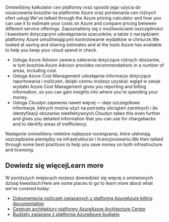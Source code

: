 <span data-ttu-id="b398a-101">Omówiliśmy kalkulator cen platformy oraz sposób jego użycia do oszacowania kosztów na platformie Azure oraz porównania cen różnych ofert usługi.</span><span class="sxs-lookup"><span data-stu-id="b398a-101">We've talked through the Azure pricing calculator and how you can use it to estimate your costs on Azure and compare pricing between different service offerings.</span></span> <span data-ttu-id="b398a-102">Zapoznaliśmy się z możliwościami oszczędności i kwestiami dotyczącymi udostępniania szacunków, a także z narzędziami platformy Azure umożliwiającymi kontrolowanie wydatków w chmurze.</span><span class="sxs-lookup"><span data-stu-id="b398a-102">We looked at saving and sharing estimates and at the tools Azure has available to help you keep your cloud spend in check.</span></span> 

- <span data-ttu-id="b398a-103">Usługa Azure Advisor zawiera zalecenia dotyczące różnych obszarów, w tym kosztów.</span><span class="sxs-lookup"><span data-stu-id="b398a-103">Azure Advisor provides recommendations in a number of areas, including cost.</span></span>
- <span data-ttu-id="b398a-104">Usługa Azure Cost Management udostępnia informacje dotyczące raportowania i rozliczeń, dzięki czemu możesz uzyskać wgląd w swoje wydatki.</span><span class="sxs-lookup"><span data-stu-id="b398a-104">Azure Cost Management gives you reporting and billing information, so you can gain insights into where you're spending your money.</span></span> 
- <span data-ttu-id="b398a-105">Usługa Cloudyn zapewnia nawet więcej — daje szczegółowe informacje, których można użyć na potrzeby obciążeń zwrotnych i do identyfikacji obszarów nieefektywnych.</span><span class="sxs-lookup"><span data-stu-id="b398a-105">Cloudyn takes this even further and gives you detailed information that you can use for chargebacks and to identify areas of inefficiency.</span></span>

<span data-ttu-id="b398a-106">Następnie omówiliśmy niektóre najlepsze rozwiązania, które ułatwiają oszczędzanie pieniędzy na infrastrukturze i licencjonowaniu.</span><span class="sxs-lookup"><span data-stu-id="b398a-106">We then talked through some best practices to help you save money on both infrastructure and licensing.</span></span>

## <a name="learn-more"></a><span data-ttu-id="b398a-107">Dowiedz się więcej</span><span class="sxs-lookup"><span data-stu-id="b398a-107">Learn more</span></span>

<span data-ttu-id="b398a-108">W poniższych miejscach możesz dowiedzieć się więcej o omówionych dzisiaj kwestiach:</span><span class="sxs-lookup"><span data-stu-id="b398a-108">Here are some places to go to learn more about what we've covered today:</span></span>

- [<span data-ttu-id="b398a-109">Dokumentacja rozliczeń związanych z platformą Azure</span><span class="sxs-lookup"><span data-stu-id="b398a-109">Azure billing documentation</span></span>](https://docs.microsoft.com/azure/billing/)
- [<span data-ttu-id="b398a-110">Centrum architektury platformy Azure</span><span class="sxs-lookup"><span data-stu-id="b398a-110">Azure Architecture Center</span></span>](https://docs.microsoft.com/azure/architecture/)
- [<span data-ttu-id="b398a-111">Budżety związane z platformą Azure</span><span class="sxs-lookup"><span data-stu-id="b398a-111">Azure budgets</span></span>](https://docs.microsoft.com/azure/billing/billing-cost-management-budget-scenario)



